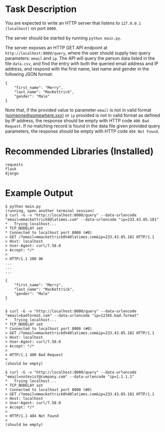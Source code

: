 # Task Description

You are expected to write an HTTP server that listens to `127.0.0.1 (localhost)` on port `8000`.

The server should be started by running `python main.py`.

The server exposes an HTTP GET API endpoint at `http://localhost:8000/query`, where the user should supply two query parameters: `email` and `ip`.
The API will query the person data listed in the file `data.csv`, and find the entry with both the queried email address and IP address, and respond with the first name, last name and gender in the following JSON format:
```
{
    "first_name": "Merry",
    "last_name": "MacKettrick",
    "gender": "Male"
}
```

Note that, if the provided value to parameter `email` is not in valid format (someone@somewhere.xxx) or  `ip` provided is not in valid format as defined by IP address, the response should be empty with HTTP code `400 Bad Request`.
If no matching record is found in the data file given provided query parameters, the response should be empty with HTTP code `404 Not Found`.


# Recommended Libraries (Installed)
```
requests
flask
django
```

# Example Output

```
$ python main.py
(running, open another terminal session)
$ curl -G -v "http://localhost:8000/query" --data-urlencode "email=mmackettrick0@latimes.com" --data-urlencode "ip=233.43.85.181"
*   Trying localhost...
* TCP_NODELAY set
* Connected to localhost port 8000 (#0)
> GET /?email=mmackettrick0%40latimes.com&ip=233.43.85.181 HTTP/1.1
> Host: localhost
> User-Agent: curl/7.58.0
> Accept: */*
>
< HTTP/1.1 200 OK
...
...
...

{
    "first_name": "Merry",
    "last_name": "MacKettrick",
    "gender": "Male"
}


$ curl -G -v "http://localhost:8000/query" --data-urlencode "email=badformat.com" --data-urlencode "ip=12345.bad.format"
*   Trying localhost...
* TCP_NODELAY set
* Connected to localhost port 8000 (#0)
> GET /?email=mmackettrick0%40latimes.com&ip=233.43.85.181 HTTP/1.1
> Host: localhost
> User-Agent: curl/7.58.0
> Accept: */*
>
< HTTP/1.1 400 Bad Request
<
(should be empty)

$ curl -G -v "http://localhost:8000/query" --data-urlencode "email=notexist@company.com" --data-urlencode "ip=1.1.1.1"
*   Trying localhost...
* TCP_NODELAY set
* Connected to localhost port 8000 (#0)
> GET /?email=mmackettrick0%40latimes.com&ip=233.43.85.181 HTTP/1.1
> Host: localhost
> User-Agent: curl/7.58.0
> Accept: */*
>
< HTTP/1.1 404 Not Found
<
(should be empty)

```